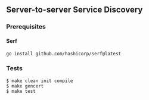 ## Server-to-server Service Discovery

### Prerequisites

#### Serf

```shell
go install github.com/hashicorp/serf@latest
```

### Tests

```shell
$ make clean init compile
$ make gencert
$ make test
```
